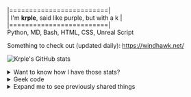 |=========================|<br>
| I'm **krple**, said like purple, but with a k |<br>
|=========================|<br>
Python, MD, Bash, HTML, CSS, Unreal Script<br>

Something to check out (updated daily): https://windhawk.net/

![Krple's GitHub stats](https://github-readme-stats.vercel.app/api?username=krple&show=prs_merged,prs_merged_percentage&show_icons=true&hide=issues&bg_color=00000000&border_color=00000000&icon_color=1f6feb&title_color=1f6feb&text_color=7d8590)

<details>
  <summary>Want to know how I have those stats?</summary>
Click this! https://github.com/anuraghazra/github-readme-stats
</details>

<details>
  <summary>Geek code</summary>
-----------~=END GEEK CODE VERSION 6.0=~-----------<br>
GCS+(+++) !A B:++:--:_:--:_: C? D+:- CM+++ MW11<br>
ULA+ MC- Lpy+/Llua/Ljs- IO_:--(_) PGP++ G:kurple<br>
E_ H_(+) PS+ PSS+ PSG+++ PE++ TSWcw++ TSWman+<br>
TSWbob+ TSWv- BK_ KX+ RPG+ R++ Any/All--- ENFP-T<br>
-----------~=END GEEK CODE VERSION 6.0=~-----------<br>
<br>
Huh? What is GEEK CODE, what's all this gibberish?<br>
https://github.com/telavivmakers/geek_code
</details>
</details>
<details>
  <summary>Expand me to see previously shared things</summary>
https://librewolf.net/ 
</details>
  
